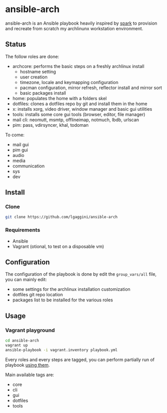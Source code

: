 # ansible-arch

ansible-arch is an Ansible playbook heavily inspired by [spark](https://github.com/pigmonkey/spark) to provision and recreate from scratch my archlinunx workstation environment.

## Status
The follow roles are done:

* archcore: performs the basic steps on a freshly archlinux install
    * hostname setting
    * user creation
    * timezone, locale and keymapping configuration
    * pacman configuration, mirror refresh, reflector install and mirror sort
    * basic packages install
* home: populates the home with a folders skel
* dotfiles: clones a dotfiles repo by git and install them in the home
* x: installs xorg, video driver, window manager and basic gui utilities
* tools: installs some core gui tools (browser, editor, file manager)
* mail cli: neomutt, msmtp, offlineimap, notmuch, lbdb, urlscan
* pim: pass, vdirsyncer, khal, todoman

To come:
* mail gui
* pim gui
* audio
* media
* communication
* sys
* dev

## Install
### Clone
```bash
git clone https://github.com/lgaggini/ansible-arch
```

### Requirements

* Ansible
* Vagrant (otional, to test on a disposable vm)

## Configuration
The configuration of the playbook is done by edit the `group_vars/all` file, you can mainly edit:

* some settings for the archlinux installation customization
* dotfiles git repo location
* packages list to be installed for the various roles

## Usage
### Vagrant playground
```bash
cd ansible-arch
vagrant up
ansible-playbook -i vagrant.inventory playbook.yml
```

Every roles and every steps are tagged, you can perform partially run of playbook [using them](https://docs.ansible.com/ansible/latest/user_guide/playbooks_tags.html).

Main available tags are:

* core
* cli
* gui
* dotfiles
* tools
